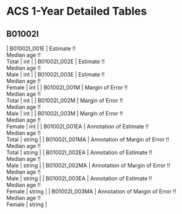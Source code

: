 # ACS 1-Year Detailed Tables

## B01002I

| B01002I_001E | Estimate !!<br>Median age !!<br>Total | int |
| B01002I_002E | Estimate !!<br>Median age !!<br>Male | int |
| B01002I_003E | Estimate !!<br>Median age !!<br>Female | int |
| B01002I_001M | Margin of Error !!<br>Median age !!<br>Total | int |
| B01002I_002M | Margin of Error !!<br>Median age !!<br>Male | int |
| B01002I_003M | Margin of Error !!<br>Median age !!<br>Female | int |
| B01002I_001EA | Annotation of Estimate !!<br>Median age !!<br>Total | string |
| B01002I_001MA | Annotation of Margin of Error !!<br>Median age !!<br>Total | string |
| B01002I_002EA | Annotation of Estimate !!<br>Median age !!<br>Male | string |
| B01002I_002MA | Annotation of Margin of Error !!<br>Median age !!<br>Male | string |
| B01002I_003EA | Annotation of Estimate !!<br>Median age !!<br>Female | string |
| B01002I_003MA | Annotation of Margin of Error !!<br>Median age !!<br>Female | string |

